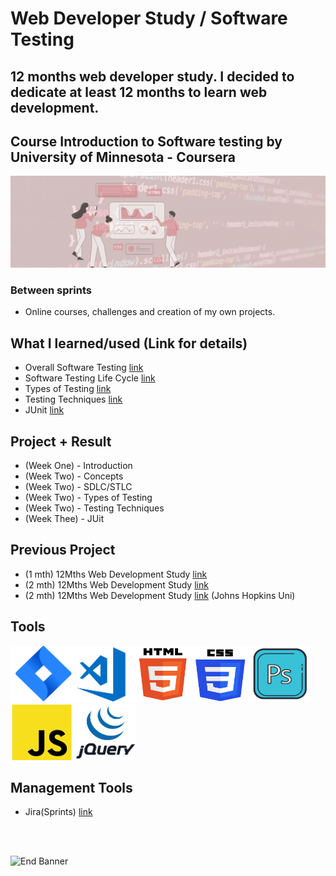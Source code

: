 # Web Developer Study / Software Testing
## 12 months web developer study. I decided to dedicate at least 12 months to learn web development.
## Course Introduction to Software testing by University of Minnesota - Coursera

![Begin Banner](/Documentation/top-1200x350.gif)

### Between sprints
* Online courses, challenges and creation of my own projects.

## What I learned/used (Link for details)
* Overall Software Testing [link](https://github.com/pittyh6/USP_Introduction-to-Software-Testing_12Mths-WebDevStudy-2022-2023/blob/master/learnedTestSoftware.md)
* Software Testing Life Cycle [link](https://github.com/pittyh6/USP_Introduction-to-Software-Testing_12Mths-WebDevStudy-2022-2023/blob/master/learnedSoftwareTestingLifeCycle.md)
* Types of Testing [link](https://github.com/pittyh6/USP_Introduction-to-Software-Testing_12Mths-WebDevStudy-2022-2023/blob/master/learnedTypesofTesting.md)
* Testing Techniques [link](https://github.com/pittyh6/USP_Introduction-to-Software-Testing_12Mths-WebDevStudy-2022-2023/blob/master/learnedTestingTechniques.md)
* JUnit [link](https://github.com/pittyh6/USP_Introduction-to-Software-Testing_12Mths-WebDevStudy-2022-2023/blob/master/learnedJUnit.md)
<!--
* Git & GitHub [link](https://github.com/pittyh6/JohnsHopkinsUni_html-css-and-Javascript-for-Web-Developers_2-12Mths-WebDevStudy-2022-2023/blob/master/learnedGit&GitHub.md)
* HTML 5 [link](https://github.com/pittyh6/JohnsHopkinsUni_html-css-and-Javascript-for-Web-Developers_2-12Mths-WebDevStudy-2022-2023/blob/master/learnedHTML.md)
* CSS [link](https://github.com/pittyh6/JohnsHopkinsUni_html-css-and-Javascript-for-Web-Developers_2-12Mths-WebDevStudy-2022-2023/blob/master/learnedCSS.md)
* JavaScript [link](https://github.com/pittyh6/JohnsHopkinsUni_html-css-and-Javascript-for-Web-Developers_2-12Mths-WebDevStudy-2022-2023/blob/master/learnedJAVASCRIPT.md)
* NPM [link](https://github.com/pittyh6/JohnsHopkinsUni_html-css-and-Javascript-for-Web-Developers_2-12Mths-WebDevStudy-2022-2023/blob/master/learnedNPM.md)
* Resources [link](https://github.com/pittyh6/JohnsHopkinsUni_html-css-and-Javascript-for-Web-Developers_2-12Mths-WebDevStudy-2022-2023/blob/master/learnedResources.md)
* DOM [link](https://github.com/pittyh6/JohnsHopkinsUni_html-css-and-Javascript-for-Web-Developers_2-12Mths-WebDevStudy-2022-2023/blob/master/learnedDOM.md)
* JSON [link](https://github.com/pittyh6/JohnsHopkinsUni_html-css-and-Javascript-for-Web-Developers_2-12Mths-WebDevStudy-2022-2023/blob/master/learnedJSON.md)
* JavaScript ES6/ES2015 [link](https://github.com/pittyh6/JohnsHopkinsUni_html-css-and-Javascript-for-Web-Developers_2-12Mths-WebDevStudy-2022-2023/blob/master/learnedES6-ES2015.md)
-->
## Project + Result
* (Week One) - Introduction 
* (Week Two) - Concepts 
* (Week Two) - SDLC/STLC 
* (Week Two) - Types of Testing
* (Week Two) - Testing Techniques
* (Week Thee) - JUit

## Previous Project
* (1 mth) 12Mths Web Development Study [link](https://github.com/pittyh6/1-12Mths-WebDevelopmentStudy-2022-2023)
* (2 mth) 12Mths Web Development Study [link](https://github.com/pittyh6/2-12Mths-WebDevelopmentStudy-2022-2023)
* (2 mth) 12Mths Web Development Study [link](https://github.com/pittyh6/JohnsHopkinsUni_html-css-and-Javascript-for-Web-Developers_2-12Mths-WebDevStudy-2022-2023) (Johns Hopkins Uni)



## Tools
<img src= Documentation/jira.png  height="90" width="100" ><img src= Documentation/vscode.png  height="90" width="100"><img src= Documentation/html.png  height="90" width="90"><img src= Documentation/css.png  height="90" width="90"><img src= Documentation/photoshop.png  height="90" width="100"><img src= Documentation/js.png  height="90" width="100"><img src= Documentation/jquery.png  height="90" width="100">

## Management Tools
* Jira(Sprints) [link](https://github.com/pittyh6/UniversityOfMinnesota_Introduction-to-Software-Testing_12Mths-WebDevStudy-2022-2023/tree/master/Sprint)

<br>
<br>

![End Banner](/Documentation/botton-1200x350.gif)